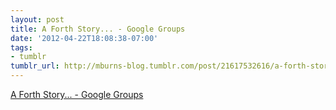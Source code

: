 ```yaml
---
layout: post
title: A Forth Story... - Google Groups
date: '2012-04-22T18:08:38-07:00'
tags:
- tumblr
tumblr_url: http://mburns-blog.tumblr.com/post/21617532616/a-forth-story-google-groups
---
```

<a href="https://groups.google.com/forum/?fromgroups#!topic/comp.lang.forth/ThWiGXwKqv4">A Forth Story... - Google Groups</a>

